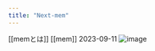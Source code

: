 ```yaml
---
title: "Next-mem"
---
```


[[memとは]]
[[mem]]
2023-09-11
![image](https://gyazo.com/63af2214ff20e19bf677e2b45c44ca51/thumb/1000)

